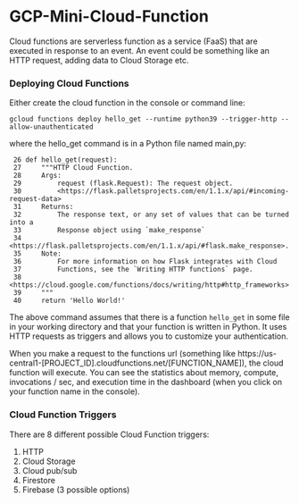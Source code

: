 # GCP-Mini-Cloud-Function
Cloud functions are serverless function as a service (FaaS) that are executed in response to an event. An event could be something like an HTTP request, adding data to Cloud Storage etc.

### Deploying Cloud Functions
Either create the cloud function in the console or command line:
```
gcloud functions deploy hello_get --runtime python39 --trigger-http --allow-unauthenticated
```
where the hello_get command is in a Python file named main,py:
```
 26 def hello_get(request):
 27     """HTTP Cloud Function.
 28     Args:
 29         request (flask.Request): The request object.
 30         <https://flask.palletsprojects.com/en/1.1.x/api/#incoming-request-data>
 31     Returns:
 32         The response text, or any set of values that can be turned into a
 33         Response object using `make_response`
 34         <https://flask.palletsprojects.com/en/1.1.x/api/#flask.make_response>.
 35     Note:
 36         For more information on how Flask integrates with Cloud
 37         Functions, see the `Writing HTTP functions` page.
 38         <https://cloud.google.com/functions/docs/writing/http#http_frameworks>
 39     """
 40     return 'Hello World!'
```
The above command assumes that there is a function `hello_get` in some file in your working directory and that your function is written in Python. It uses HTTP requests as triggers and allows you to customize your authentication.

When you make a request to the functions url (something like https://us-central1-[PROJECT_ID].cloudfunctions.net/[FUNCTION_NAME]), the cloud function will execute. You can see the statistics about memory, compute, invocations / sec, and execution time in the dashboard (when you click on your function name in the console).

### Cloud Function Triggers
There are 8 different possible Cloud Function triggers:
1. HTTP
2. Cloud Storage
3. Cloud pub/sub
4. Firestore
5. Firebase (3 possible options)
